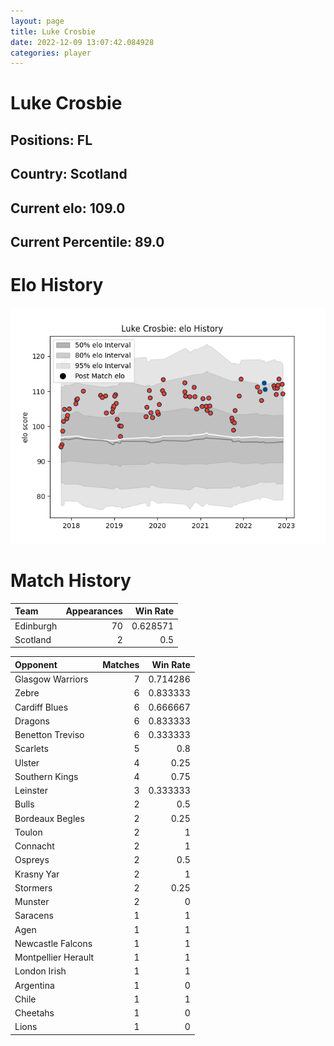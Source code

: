 ```yaml
---  
layout: page  
title: Luke Crosbie  
date: 2022-12-09 13:07:42.084928  
categories: player  
---
```

# Luke Crosbie

## Positions: FL

## Country: Scotland

## Current elo: 109.0

## Current Percentile: 89.0

# Elo History


![elo history](history_LukeCrosbie.png)
# Match History


| Team      |   Appearances |   Win Rate |
|:----------|--------------:|-----------:|
| Edinburgh |            70 |   0.628571 |
| Scotland  |             2 |   0.5      |

| Opponent            |   Matches |   Win Rate |
|:--------------------|----------:|-----------:|
| Glasgow Warriors    |         7 |   0.714286 |
| Zebre               |         6 |   0.833333 |
| Cardiff Blues       |         6 |   0.666667 |
| Dragons             |         6 |   0.833333 |
| Benetton Treviso    |         6 |   0.333333 |
| Scarlets            |         5 |   0.8      |
| Ulster              |         4 |   0.25     |
| Southern Kings      |         4 |   0.75     |
| Leinster            |         3 |   0.333333 |
| Bulls               |         2 |   0.5      |
| Bordeaux Begles     |         2 |   0.25     |
| Toulon              |         2 |   1        |
| Connacht            |         2 |   1        |
| Ospreys             |         2 |   0.5      |
| Krasny Yar          |         2 |   1        |
| Stormers            |         2 |   0.25     |
| Munster             |         2 |   0        |
| Saracens            |         1 |   1        |
| Agen                |         1 |   1        |
| Newcastle Falcons   |         1 |   1        |
| Montpellier Herault |         1 |   1        |
| London Irish        |         1 |   1        |
| Argentina           |         1 |   0        |
| Chile               |         1 |   1        |
| Cheetahs            |         1 |   0        |
| Lions               |         1 |   0        |